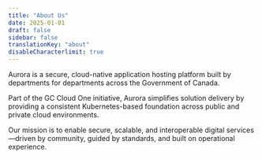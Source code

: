 ```yaml
---
title: "About Us"
date: 2025-01-01
draft: false
sidebar: false
translationKey: "about"
disableCharacterlimit: true
---
```


Aurora is a secure, cloud-native application hosting platform built by departments for departments across the Government of Canada.

Part of the GC Cloud One initiative, Aurora simplifies solution delivery by providing a consistent Kubernetes-based foundation across public and private cloud environments.

Our mission is to enable secure, scalable, and interoperable digital services—driven by community, guided by standards, and built on operational experience.
